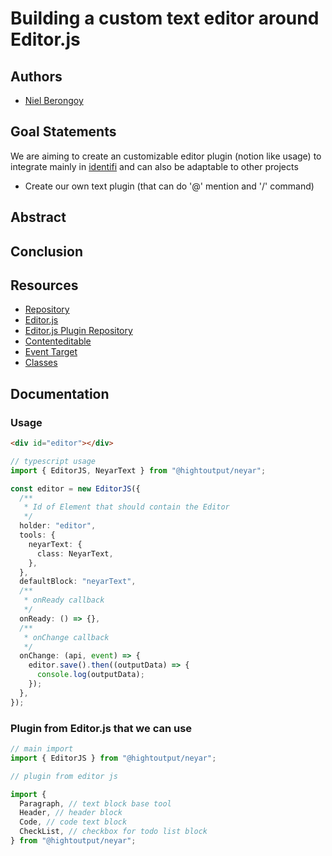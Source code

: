 # Building a custom text editor around Editor.js

## Authors

- [Niel Berongoy](https://app.identifi.com/profile/00a35cf1911edb3eb888abfaad53d3f4)

## Goal Statements

We are aiming to create an customizable editor plugin (notion like usage) to integrate mainly in [identifi](https://app.identifi.com/) and can also be adaptable to other projects

- Create our own text plugin (that can do '@' mention and '/' command)

## Abstract

## Conclusion

## Resources

- [Repository](https://github.com/HighOutputVentures/highoutput-library)
- [Editor.js](https://editorjs.io/base-concepts)
- [Editor.js Plugin Repository](https://github.com/orgs/editor-js/repositories)
- [Contenteditable](https://developer.mozilla.org/en-US/docs/Web/HTML/Global_attributes/contenteditable)
- [Event Target](https://developer.mozilla.org/en-US/docs/Web/API/EventTarget)
- [Classes](https://developer.mozilla.org/en-US/docs/Web/JavaScript/Reference/Classes)

## Documentation

### Usage

```html
<div id="editor"></div>
```

```typescript
// typescript usage
import { EditorJS, NeyarText } from "@hightoutput/neyar";

const editor = new EditorJS({
  /**
   * Id of Element that should contain the Editor
   */
  holder: "editor",
  tools: {
    neyarText: {
      class: NeyarText,
    },
  },
  defaultBlock: "neyarText",
  /**
   * onReady callback
   */
  onReady: () => {},
  /**
   * onChange callback
   */
  onChange: (api, event) => {
    editor.save().then((outputData) => {
      console.log(outputData);
    });
  },
});
```

### Plugin from Editor.js that we can use

```typescript
// main import
import { EditorJS } from "@hightoutput/neyar";

// plugin from editor js

import {
  Paragraph, // text block base tool
  Header, // header block
  Code, // code text block
  CheckList, // checkbox for todo list block
} from "@hightoutput/neyar";
```
